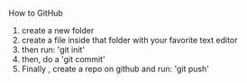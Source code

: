 How to GitHub

1. create a new folder
2. create a file inside that folder with your favorite text editor
3. then run:  'git init'
4. then, do a 'git commit'
5. Finally , create a repo on github and run: 'git push'